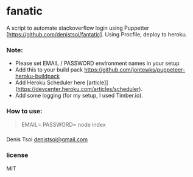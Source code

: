 # fanatic

A script to automate stackoverflow login using Puppetter [https://github.com/denistsoi/fantatic].
Using Procfile, deploy to heroku.

### Note:

- Please set EMAIL / PASSWORD environment names in your setup
- Add this to your build pack https://github.com/jontewks/puppeteer-heroku-buildpack
- Add Heroku Scheduler here [article]](https://devcenter.heroku.com/articles/scheduler).  
- Add some logging (for my setup, I used Timber.io).

### How to use:
> EMAIL=<email> PASSWORD=<password> node index

###
Denis Tsoi <denistsoi@gmail.com>

### license
MIT

